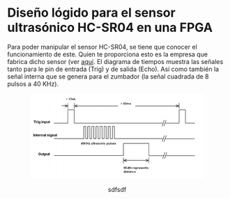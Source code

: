 # Diseño lógido para el sensor ultrasónico HC-SR04 en una FPGA
Para poder manipular el sensor HC-SR04, se tiene que conocer el funcionamiento de este. Quien te proporciona esto es la empresa que fabrica dicho sensor (ver [aquí](https://cdn.sparkfun.com/datasheets/Sensors/Proximity/HCSR04.pdf). El diagrama de tiempos muestra las señales tanto para le pin de entrada (Trig) y de salida (Echo). Así como también la señal interna que se genera para el zumbador (la señal cuadrada de 8 pulsos a 40 KHz).

<figure>
    <p align="center">
        <img src="timing_diagram.png" alt="timing_diagram" width="400"/>
    </p>
    <p align="center">
       <figcaption align="center">sdfsdf</figcaption> 
    </p>
</figure>

